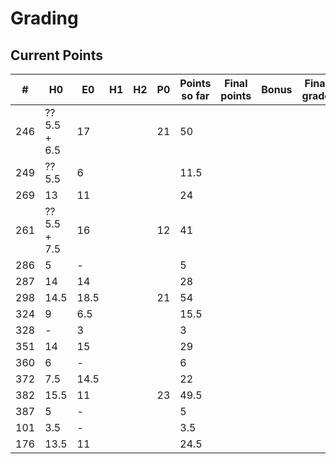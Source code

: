 # Grading

## Current Points

|   #   |      H0      |  E0  |  H1  |  H2  |  P0  | Points so far | Final points | Bonus | Final grade |
|-------|--------------|------|------|------|------|---------------|--------------|-------|-------------|
|  246  | ?? 5.5 + 6.5 | 17   |      |      |  21  | 50            |              |       |             |
|  249  | ?? 5.5       | 6    |      |      |      | 11.5          |              |       |             |
|  269  | 13           | 11   |      |      |      | 24            |              |       |             |
|  261  | ?? 5.5 + 7.5 | 16   |      |      |  12  | 41            |              |       |             |
|  286  | 5            | -    |      |      |      | 5             |              |       |             |
|  287  | 14           | 14   |      |      |      | 28            |              |       |             |
|  298  | 14.5         | 18.5 |      |      |  21  | 54            |              |       |             |
|  324  | 9            | 6.5  |      |      |      | 15.5          |              |       |             |
|  328  | -            | 3    |      |      |      | 3             |              |       |             |
|  351  | 14           | 15   |      |      |      | 29            |              |       |             |
|  360  | 6            | -    |      |      |      | 6             |              |       |             |
|  372  | 7.5          | 14.5 |      |      |      | 22            |              |       |             |
|  382  | 15.5         | 11   |      |      |  23  | 49.5          |              |       |             |
|  387  | 5            | -    |      |      |      | 5             |              |       |             |
|  101  | 3.5          | -    |      |      |      | 3.5           |              |       |             |
|  176  | 13.5         | 11   |      |      |      | 24.5          |              |       |             |


